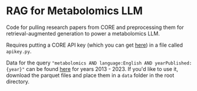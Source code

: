 # RAG for Metabolomics LLM

Code for pulling research papers from CORE and preprocessing them for retrieval-augmented generation to power a metabolomics LLM.

Requires putting a CORE API key (which you can get [here](https://core.ac.uk/services/api#form)) in a file called `apikey.py`.

Data for the query `"metabolomics AND language:English AND yearPublished:{year}"` can be found [here](https://drive.google.com/drive/folders/1DCWCLsF7ImHamxzl6tAz7nTZNO_dsvWt?usp=sharing) for years 2013 - 2023. If you'd like to use it, download the parquet files and place them in a `data` folder in the root directory.
